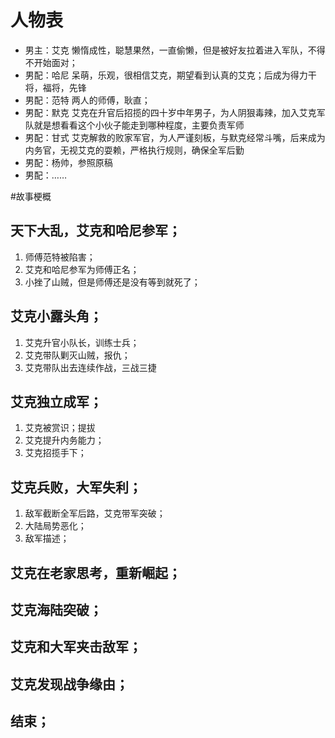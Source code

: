 # 人物表

- 男主：艾克 懒惰成性，聪慧果然，一直偷懒，但是被好友拉着进入军队，不得不开始面对；
- 男配：哈尼 呆萌，乐观，很相信艾克，期望看到认真的艾克；后成为得力干将，福将，先锋
- 男配：范特 两人的师傅，耿直；
- 男配：默克 艾克在升官后招揽的四十岁中年男子，为人阴狠毒辣，加入艾克军队就是想看看这个小伙子能走到哪种程度，主要负责军师
- 男配：甘式 艾克解救的败家军官，为人严谨刻板，与默克经常斗嘴，后来成为内务官，无视艾克的耍赖，严格执行规则，确保全军后勤
- 男配：杨帅，参照原稿
- 男配：……

#故事梗概

## 天下大乱，艾克和哈尼参军；
1. 师傅范特被陷害；
1. 艾克和哈尼参军为师傅正名；
1. 小挫了山贼，但是师傅还是没有等到就死了；

## 艾克小露头角；
1. 艾克升官小队长，训练士兵；
1. 艾克带队剿灭山贼，报仇；
1. 艾克带队出去连续作战，三战三捷

## 艾克独立成军；
1. 艾克被赏识；提拔
1. 艾克提升内务能力；
1. 艾克招揽手下；

## 艾克兵败，大军失利；
1. 敌军截断全军后路，艾克带军突破；
1. 大陆局势恶化；
1. 敌军描述；

## 艾克在老家思考，重新崛起；

## 艾克海陆突破；

## 艾克和大军夹击敌军；

## 艾克发现战争缘由；

## 结束；
